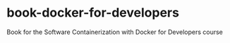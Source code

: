 # book-docker-for-developers

Book for the Software Containerization with Docker for Developers course

